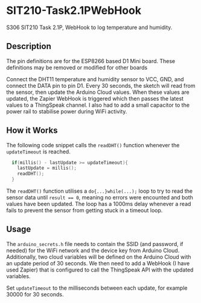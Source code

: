 # SIT210-Task2.1PWebHook
S306 SIT210 Task 2.1P, WebHook to log temperature and humidity.

## Description
The pin definitions are for the ESP8266 based D1 Mini board. These definitions may be removed or modified for other boards

Connect the DHT11 temperature and humidity sensor to VCC, GND, and connect the DATA pin to pin D1. Every 30 seconds, the sketch will read from the sensor, then update the Arduino Cloud values. When these values are updated, the Zapier WebHook is triggered which then passes the latest values to a ThingSpeak channel. I also had to add a small capacitor to the power rail to stabilise power during WiFi activity.

## How it Works
The following code snippet calls the `readDHT()` function whenever the `updateTimeout` is reached.
```cpp
  if(millis() - lastUpdate >= updateTimeout){
    lastUpdate = millis();
    readDHT();
  }
```

The `readDHT()` function utilises a `do{...}while(...);` loop to try to read the sensor data until `result == 0`, meaning no errors were encounted and both values have been updated.
The loop has a 1000ms delay whenever a read fails to prevent the sensor from getting stuck in a timeout loop.

## Usage
The `arduino_secrets.h` file needs to contain the SSID (and password, if needed) for the WiFi network and the device key from Arduino Cloud. Additionally, two cloud variables will be defined on the Arduino Cloud with an update period of 30 seconds. We then need to add a WebHook (I have used Zapier) that is configured to call the ThingSpeak API with the updated variables.

Set `updateTimeout` to the milliseconds between each update, for example 30000 for 30 seconds.